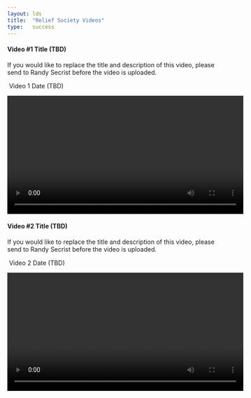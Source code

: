 ```yaml
---
layout: lds
title:  "Relief Society Videos"
type:   success
---
```


<h4 id="video_title_1">Video #1 Title (TBD)</h4>

<p id="video_desc_1">
If you would like to replace the title and description of this video, please send to Randy Secrist before the video is uploaded.
</p>

<section class="panel panel-{{ page.type }}">
  <div class="panel-heading">
    <p>
      <span class="pull-right"><i class="fa fa-clock-o"></i>&nbsp;<span id="video_date_1" class="pull-right">Video 1 Date (TBD)</span></span>
    </p>
  </div>
  <div class="panel-body">
    <video height="270" id="001" src="https://copper-hills-seventh.s3.amazonaws.com/001.mp4" type="video/mp4" controls style="margin: auto; display: block;"></video>
  </div>
</section>

<h4 id="video_title_2">Video #2 Title (TBD)</h4>

<p id="video_desc_2">
If you would like to replace the title and description of this video, please send to Randy Secrist before the video is uploaded.
</p>

<section class="panel panel-{{ page.type }}">
  <div class="panel-heading">
    <p>
      <span class="pull-right"><i class="fa fa-clock-o"></i>&nbsp;<span id="video_date_2" class="pull-right">Video 2 Date (TBD)</span></span>
    </p>
  </div>
  <div class="panel-body">
    <video height="270" id="002" src="https://copper-hills-seventh.s3.amazonaws.com/002.mp4" type="video/mp4" controls style="margin: auto; display: block;"></video>
  </div>
</section>
